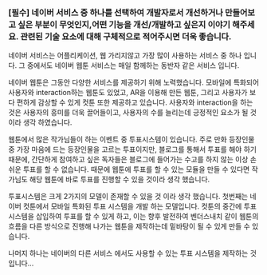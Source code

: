 ### [필수] 네이버 서비스 중 하나를 선택하여 개발자로서 개선하거나 만들어보고 싶은 부분이 무엇인지,어떤 기능을 개선/개발하고 싶은지 이야기 해주세요. 관련된 기술 요소에 대해 구체적으로 적어주시면 더욱 좋습니다.

네이버 서비스는 어플리케이션, 웹 가리지않고 가장 많이 사용하는 서비스 중 하나 입니다. 그 중에서도 네이버 웹툰 서비스는 매일 함께하는 동반자 같은 서비스 입니다. 

네이버 웹툰은 그동안 다양한 서비스를 제공하기 위해 노력했습니다. 모바일에 특화되어 사용자와 interaction하는 웹툰도 있었고, AR을 이용해 만든 웹툰, 그리고 사용자가 보다 편하게 감상할 수 있게 컷툰 또한 제공하고 있습니다. 사용자와 interaction을 하는 것은 사용자의 흥미를 더욱 끌어들이고, 사용자의 수를 늘리는데 긍정적인 요소가 될 것이라 생각 하였습니다. 

웹툰에서 많은 작가님들이 하는 이벤트 중 투표시스템이 있습니다. 주로 만화 등장인물 중 가장 마음에 드는 등장인물을 고르는 투표이지만, 블로그를 통해서 투표를 해야 하기 때문에, 간단하게 참여하고 싶은 독자들은 블로그에 들어가는 수고를 하지 않는 이상 손쉬운 투표를 할 수 없습니다. 때문에 웹툰에 투표를 할 수 있는 모듈을 만들 수 있다면 작가님도 해당 웹툰에 바로 투표를 진행할 수 있을 것이라 생각 했습니다.

투표시스템은 크게 2가지의 모델이 존재할 수 있을 것 이라 생각 했습니다. 첫번째는 네이버 컷툰에서 모바일 특화된 투표 시스템을 개발 하는 모델입니다. 컷툰의 중간에 투표시스템을 삽입하여 투표를 할 수 있게 하고, 이는 향후 발전하여 벤더스내치 같이 웹툰의 흐름을 다른 방식으로 진행해 나가는 웹툰을 제작하는데 밑바탕이 될 수 있게 만들 수 있습니다.

나머지 하나는 네이버의 다른 서비스 에서도 사용할 수 있는 투표 시스템을 제작하는 것입니다...

